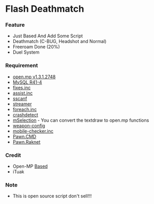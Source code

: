 # Flash Deathmatch

### Feature
- Just Based And Add Some Script
- Deathmatch (C-BUG, Headshot and Normal)
- Freeroam Done (20%) 
- Duel System

### Requirement
- [open.mp v1.3.1.2748](https://github.com/openmultiplayer/open.mp/releases/tag/v1.3.1.2748)
- [MySQL R41-4](https://github.com/pBlueG/SA-MP-MySQL/releases/tag/R41-4)
- [fixes.inc](https://github.com/pawn-lang/sa-mp-fixes)
- [assist.inc](https://github.com/Aleks4k/samp-assist)
- [sscanf](https://github.com/Y-Less/sscanf/releases)
- [streamer](https://github.com/samp-incognito/samp-streamer-plugin/releases)
- [foreach.inc](https://github.com/karimcambridge/samp-foreach/tree/master)
- [crashdetect](https://github.com/Y-Less/samp-plugin-crashdetect/releases)
- [mSelection](https://github.com/alextwothousand/mSelection) - You can convert the textdraw to open.mp functions
- [weapon-config](https://github.com/oscar-broman/samp-weapon-config)
- [mobile-checker.inc](https://github.com/adib-yg/SAMP-Mobile-Checker)
- [Pawn.CMD](https://github.com/katursis/Pawn.CMD/releases)
- [Pawn.Raknet](https://github.com/katursis/Pawn.RakNet/releases)

### Credit
- Open-MP [Based](https://open.mp)
- iTuak 

### Note
- This is open source script don't sell!!!
